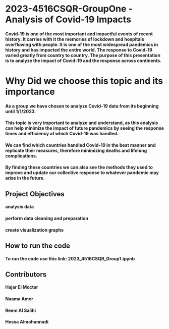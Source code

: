 # 2023-4516CSQR-GroupOne - Analysis of Covid-19 Impacts
#### Covid-19 is one of the most important and impactful events of recent history. It carries with it the memories of lockdown and hospitals overflowing with people. It is one of the most widespread pandemics in history and has impacted the entire world. The response to Covid-19 varied greatly from country to country. The purpose of this presentation is to analyze the impact of Covid-19 and the response across continents.

# Why Did we choose this topic and its importance
#### As a group we have chosen to analyze Covid-19 data from its beginning until 1/1/2023. 
#### This topic is very important to analyze and understand, as this analysis can help minimize the impact of future pandemics by seeing the response times and efficiency at which Covid-19 was handled. 
#### We can find which countries handled Covid-19 in the best manner and replicate their measures, therefore minimizing deaths and lifelong complications. 
#### By finding these countries we can also see the methods they used to improve and update our collective response to whatever pandemic may arise in the future. 

## Project Objectives 
#### analysis data
#### perform data cleaning and preparation
#### create visualization graphs

## How to run the code
#### To run the code use this link: 2023_4516CSQR_Group1.ipynb 

## Contributors
#### Hajar El Moctar
#### Naama Amer
#### Reem Al Salihi
#### Hessa Almohannadi

